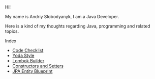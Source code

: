 Hi!

My name is Andriy Slobodyanyk, I am a Java Developer.

Here is a kind of my thoughts regarding Java, programming and related topics.

Index

- [Code Checklist](code-check-list)
- [Yoda Style](yoda-style)
- [Lombok Builder](lombok-builder)
- [Constructors and Setters](constructors-and-setters)
- [JPA Entity Blueprint](jpa-entity-blueprint)